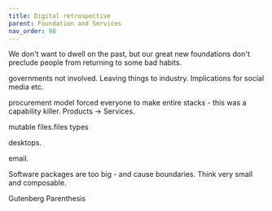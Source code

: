 ```yaml
---
title: Digital retrospective
parent: Foundation and Services
nav_order: 98
---
```


We don't want to dwell on the past, but our great new foundations don't preclude people from returning to some bad habits.


governments not involved.  Leaving things to industry.  Implications for social media etc.

procurement model forced everyone to make entire stacks - this was a capability killer.  Products -> Services.

mutable files.files types 

desktops.

email.

Software packages are too big - and cause boundaries. Think very small and composable.

Gutenberg Parenthesis




